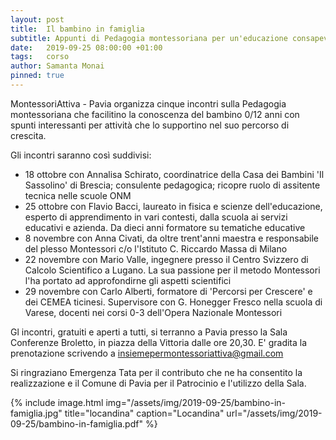 ```yaml
---
layout: post
title:  Il bambino in famiglia
subtitle: Appunti di Pedagogia montessoriana per un'educazione consapevole e attenta ai bisogni del bambino
date:   2019-09-25 08:00:00 +01:00
tags:   corso
author: Samanta Monai
pinned: true
---
```


MontessoriAttiva - Pavia organizza cinque incontri sulla Pedagogia montessoriana che facilitino la conoscenza del bambino 0/12 anni con spunti interessanti per attività che lo supportino nel suo percorso di crescita.

Gli incontri saranno così suddivisi:

- 18 ottobre con Annalisa Schirato, coordinatrice della Casa dei Bambini 'Il Sassolino' di Brescia; consulente pedagogica; ricopre ruolo di assitente tecnica nelle scuole ONM
- 25 ottobre con Flavio Bacci, laureato in fisica e scienze dell'educazione, esperto di apprendimento in vari contesti, dalla scuola ai servizi educativi e azienda. Da dieci anni formatore su tematiche educative
- 8 novembre con Anna Civati, da oltre trent'anni maestra e responsabile del plesso Montessori c/o l'Istituto C. Riccardo Massa di Milano
- 22 novembre con Mario Valle, ingegnere presso il Centro Svizzero di Calcolo Scientifico a Lugano. La sua passione per il metodo Montessori l'ha portato ad approfondirne gli aspetti scientifici
- 29 novembre con Carlo Alberti, formatore di 'Percorsi per Crescere' e dei CEMEA ticinesi. Supervisore con G. Honegger Fresco nella scuola di Varese, docenti nei corsi 0-3 dell'Opera Nazionale Montessori

Gl incontri, gratuiti e aperti a tutti, si terranno a Pavia presso la Sala Conferenze Broletto, in piazza della Vittoria dalle ore 20,30.
E' gradita la prenotazione scrivendo a insiemepermontessoriattiva@gmail.com

Si ringraziano Emergenza Tata per il contributo che ne ha consentito la realizzazione e il Comune di Pavia per il Patrocinio e l'utilizzo della Sala.



{% include image.html img="/assets/img/2019-09-25/bambino-in-famiglia.jpg" title="locandina" caption="Locandina" url="/assets/img/2019-09-25/bambino-in-famiglia.pdf" %}
